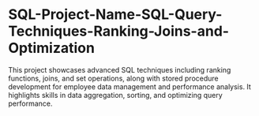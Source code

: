 # SQL-Project-Name-SQL-Query-Techniques-Ranking-Joins-and-Optimization
This project showcases advanced SQL techniques including ranking functions, joins, and set operations, along with stored procedure development for employee data management and performance analysis. It highlights skills in data aggregation, sorting, and optimizing query performance.
